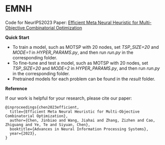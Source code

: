 # EMNH
Code for NeurIPS2023 Paper: [Efficient Meta Neural Heuristic for Multi-Objective Combinatorial Optimization](https://github.com/bill-cjb/EMNH)

**Quick Start**

- To train a model, such as MOTSP with 20 nodes, set *TSP_SIZE=20* and *MODE=1* in *HYPER_PARAMS.py*, and then run *run.py* in the corresponding folder.
- To fine-tune and test a model, such as MOTSP with 20 nodes, set *TSP_SIZE=20* and *MODE=2* in *HYPER_PARAMS.py*, and then run *run.py* in the corresponding folder.
- Pretrained models for each problem can be found in the *result* folder.

**Reference**

If our work is helpful for your research, please cite our paper:
```
@inproceedings{chen2023efficient,
  title={Efficient Meta Neural Heuristic for Multi-Objective Combinatorial Optimization},
  author={Chen, Jinbiao and Wang, Jiahai and Zhang, Zizhen and Cao, Zhiguang and Ye, Te and Siyuan, Chen},
  booktitle={Advances in Neural Information Processing Systems},
  year={2023},
}
```

